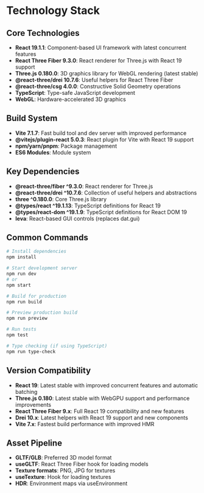 # Technology Stack

## Core Technologies
- **React 19.1.1**: Component-based UI framework with latest concurrent features
- **React Three Fiber 9.3.0**: React renderer for Three.js with React 19 support
- **Three.js 0.180.0**: 3D graphics library for WebGL rendering (latest stable)
- **@react-three/drei 10.7.6**: Useful helpers for React Three Fiber
- **@react-three/csg 4.0.0**: Constructive Solid Geometry operations
- **TypeScript**: Type-safe JavaScript development
- **WebGL**: Hardware-accelerated 3D graphics

## Build System
- **Vite 7.1.7**: Fast build tool and dev server with improved performance
- **@vitejs/plugin-react 5.0.3**: React plugin for Vite with React 19 support
- **npm/yarn/pnpm**: Package management
- **ES6 Modules**: Module system

## Key Dependencies
- **@react-three/fiber ^9.3.0**: React renderer for Three.js
- **@react-three/drei ^10.7.6**: Collection of useful helpers and abstractions
- **three ^0.180.0**: Core Three.js library
- **@types/react ^19.1.13**: TypeScript definitions for React 19
- **@types/react-dom ^19.1.9**: TypeScript definitions for React DOM 19
- **leva**: React-based GUI controls (replaces dat.gui)

## Common Commands
```bash
# Install dependencies
npm install

# Start development server
npm run dev
# or
npm start

# Build for production
npm run build

# Preview production build
npm run preview

# Run tests
npm test

# Type checking (if using TypeScript)
npm run type-check
```

## Version Compatibility
- **React 19**: Latest stable with improved concurrent features and automatic batching
- **Three.js 0.180**: Latest stable with WebGPU support and performance improvements
- **React Three Fiber 9.x**: Full React 19 compatibility and new features
- **Drei 10.x**: Latest helpers with React 19 support and new components
- **Vite 7.x**: Fastest build performance with improved HMR

## Asset Pipeline
- **GLTF/GLB**: Preferred 3D model format
- **useGLTF**: React Three Fiber hook for loading models
- **Texture formats**: PNG, JPG for textures
- **useTexture**: Hook for loading textures
- **HDR**: Environment maps via useEnvironment